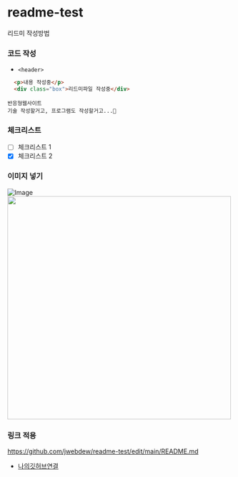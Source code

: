# readme-test
리드미 작성방법

### 코드 작성
- `<header>`
```html
  <p>내용 작성중</p>
  <div class="box">리드미파일 작성중</div>
```
    반응형웹사이트
    기술 작성할거고, 프로그램도 작성할거고...🧡

### 체크리스트
- [ ] 체크리스트 1
- [x] 체크리스트 2

### 이미지 넣기
![Image](https://github.com/user-attachments/assets/e4b02e04-410d-4818-a218-933dc75ac253)
<img src="https://github.com/user-attachments/assets/e4b02e04-410d-4818-a218-933dc75ac253" style="width: 500px" />


### 링크 적용
https://github.com/jwebdew/readme-test/edit/main/README.md
- [나의깃허브연결](https://github.com/jwebdew/readme-test/edit/main/README.md)




























